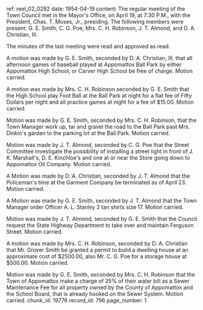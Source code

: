 ref: reel_02_0292
date: 1954-04-19
content: The regular meeting of the Town Council met in the Mayor's Office, on April 19, at 7:30 P.M., with the President, Chas. T. Moses, Jr., presiding. The following members were present: G. E. Smith, C. G. Poe, Mrs. C. H. Robinson, J. T. Almond, and D. A. Christian, III.

The minutes of the last meeting were read and approved as read. 

A motion was made by G. E. Smith, seconded by D. A. Christian, III, that all afternoon games of baseball played at Appomattox Ball Park by either Appomattox High School, or Carver High School be free of charge. Motion carried. 

A motion was made by Mrs. C. H. Robinson seconded by G. E. Smith that the High School play Foot Ball at the Ball Park at night for a flat fee of Fifty Dollars per night and all practice games at night for a fee of $15.00. Motion carried. 

Motion was made by G. E. Smith, seconded by Mrs. C. H. Robinson, that the Town Manager work up, tar and gravel the road to the Ball Park past Mrs. Dinkin's garden to the parking lot at the Ball Park. Motion carried. 

Motion was made by J. T. Almond, seconded by C. G. Poe that the Street Committee investigate the possibility of installing a street light in front of J. K. Marshall's, D. E. Kinchloe's and one at or near the Store going down to Appomattox Oil Company. Motion carried. 

A Motion was made by D. A. Christian, seconded by J. T. Almond that the Policeman's time at the Garment Company be terminated as of April 23. Motion carried.

A Motion was made by G. E. Smith, seconded by J. T. Almond that the Town Manager order Officer A. L. Stanley 2 tan shirts size 17. Motion carried.

Motion was made by J. T. Almond, seconded by G. E. Smith that the Council request the State Highway Department to take over and maintain Ferguson Street. Motion carried.

A motion was made by Mrs. C. H. Robinson, seconded by D. A. Christian that Mr. Grover Smith be granted a permit to build a dwelling house at an approximate cost of $2500.00, also Mr. C. G. Poe for a storage house at $500.00. Motion carried.

Motion was made by G. E. Smith, seconded by Mrs. C. H. Robinson that the Town of Appomattox make a charge of 25% of their water bill as a Sewer Maintenance Fee for all property owned by the County of Appomattox and the School Board, that is already hooked on the Sewer System. Motion carried.
chunk_id: 19776
record_id: 796
page_number: 1

